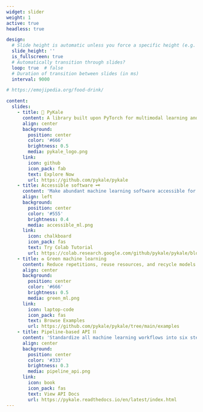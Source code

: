 ```yaml
---
widget: slider
weight: 1
active: true
headless: true

design:
  # Slide height is automatic unless you force a specific height (e.g. '400px')
  slide_height: ''
  is_fullscreen: true
  # Automatically transition through slides?
  loop: true  # false
  # Duration of transition between slides (in ms)
  interval: 9000

# https://emojipedia.org/food-drink/

content:
  slides:
    - title: 👋 PyKale
      content: A library built upon PyTorch for multimodal learning and transfer learning from multiple data sources
      align: center
      background:
        position: center
        color: '#666'
        brightness: 0.5
        media: pykale_logo.png
      link:
        icon: github
        icon_pack: fab
        text: Explore Now
        url: https://github.com/pykale/pykale
    - title: Accessible software 🗝️
      content: 'Make abundant machine learning software accessible for interdisciplinary research'
      align: left
      background:
        position: center
        color: '#555'
        brightness: 0.4
        media: accessible_ml.png
      link:
        icon: chalkboard
        icon_pack: fas
        text: Try Colab Tutorial
        url: https://colab.research.google.com/github/pykale/pykale/blob/main/examples/digits_dann_lightn/tutorial.ipynb
    - title: ♻️ Green machine learning
      content: Reduce repetitions, reuse resources, and recycle models to build PyKale
      align: center
      background:
        position: center
        color: '#666'
        brightness: 0.5
        media: green_ml.png
      link:
        icon: laptop-code
        icon_pack: fas
        text: Browse Examples
        url: https://github.com/pykale/pykale/tree/main/examples
    - title: Pipeline-based API ⛓️
      content: 'Standardize all machine learning workflows into six steps'
      align: center
      background:
        position: center
        color: '#333'
        brightness: 0.3
        media: pipeline_api.png
      link:
        icon: book
        icon_pack: fas
        text: View API Docs
        url: https://pykale.readthedocs.io/en/latest/index.html
---
```

